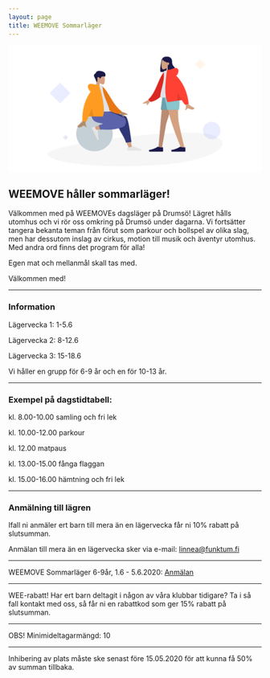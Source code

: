 ```yaml
---
layout: page
title: WEEMOVE Sommarläger
---
```


<img src="../uploads/weemove-illustration-2.png" alt="WEEMOVE illustration">


## WEEMOVE håller sommarläger!
Välkommen med på WEEMOVEs dagsläger på Drumsö! Lägret hålls utomhus och vi rör oss omkring på Drumsö under dagarna. Vi fortsätter tangera bekanta teman från förut som parkour och bollspel av olika slag, men har dessutom inslag av cirkus, motion till musik och äventyr utomhus. Med andra ord finns det program för alla! 

Egen mat och mellanmål skall tas med.

Välkommen med!

---

### Information

Lägervecka 1: 1-5.6

Lägervecka 2: 8-12.6

Lägervecka 3: 15-18.6

Vi håller en grupp för 6-9 år och en för 10-13 år.

---


### Exempel på dagstidtabell:

kl. 8.00-10.00 samling och fri lek 

kl. 10.00-12.00 parkour

kl. 12.00 matpaus

kl. 13.00-15.00 fånga flaggan

kl. 15.00-16.00 hämtning och fri lek


---

### Anmälning till lägren


Ifall ni anmäler ert barn till mera än en lägervecka får ni 10% rabatt på slutsumman.

Anmälan till mera än en lägervecka sker via e-mail: linnea@funktum.fi


---
WEEMOVE Sommarläger 6-9år, 1.6 - 5.6.2020: [Anmälan](https://weemove.tapahtumiin.fi/fi/nc/evtr/5e34361af146f3d4158b4567)

---


WEE-rabatt!
Har ert barn deltagit i någon av våra klubbar tidigare? Ta i så fall kontakt med oss, så får ni en rabattkod som ger 15% rabatt på slutsumman.

---

OBS! Minimideltagarmängd: 10

---

Inhibering av plats måste ske senast före 15.05.2020 för att kunna få 50% av summan tillbaka.
